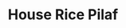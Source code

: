 ---
category: sides
name: House Rice Pilaf
title: House Rice Pilaf
small_price: '4.25'
medium_price: '6.25'
---